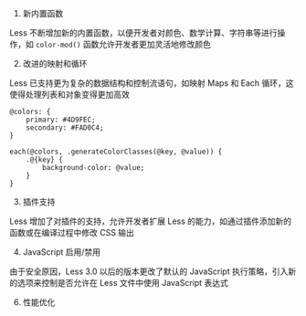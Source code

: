 1. 新内置函数

Less 不断增加新的内置函数，以便开发者对颜色、数学计算、字符串等进行操作，如 `color-mod()` 函数允许开发者更加灵活地修改颜色

2. 改进的映射和循环

Less 已支持更为复杂的数据结构和控制流语句，如映射 Maps 和 Each 循环，这使得处理列表和对象变得更加高效

```less
@colors: {
    primary: #4D9FEC;
    secondary: #FAD0C4;
}

each(@colors, .generateColorClasses(@key, @value)) {
    .@{key} {
        background-color: @value;
    }
}
```

3. 插件支持

Less 增加了对插件的支持，允许开发者扩展 Less 的能力，如通过插件添加新的函数或在编译过程中修改 CSS 输出

4. JavaScript 启用/禁用

由于安全原因，Less 3.0 以后的版本更改了默认的 JavaScript 执行策略，引入新的选项来控制是否允许在 Less 文件中使用 JavaScript 表达式

6. 性能优化


